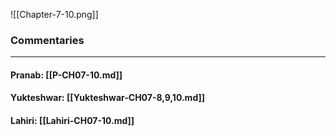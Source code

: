 ![[Chapter-7-10.png]]

### Commentaries

---

#### Pranab: [[P-CH07-10.md]]

#### Yukteshwar: [[Yukteshwar-CH07-8,9,10.md]]

#### Lahiri: [[Lahiri-CH07-10.md]]
